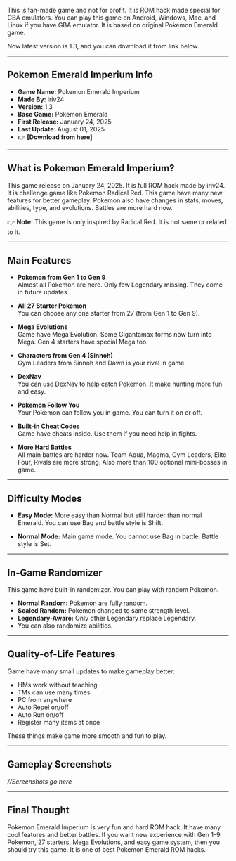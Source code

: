 This is fan-made game and not for profit. It is ROM hack made special for GBA emulators. You can play this game on Android, Windows, Mac, and Linux if you have GBA emulator. It is based on original Pokemon Emerald game.

Now latest version is 1.3, and you can download it from link below.

---

## Pokemon Emerald Imperium Info

- **Game Name:** Pokemon Emerald Imperium  
- **Made By:** iriv24  
- **Version:** 1.3  
- **Base Game:** Pokemon Emerald  
- **First Release:** January 24, 2025  
- **Last Update:** August 01, 2025  
- 👉 **[Download from here]**

---

## What is Pokemon Emerald Imperium?

This game release on January 24, 2025. It is full ROM hack made by iriv24. It is challenge game like Pokemon Radical Red. This game have many new features for better gameplay. Pokemon also have changes in stats, moves, abilities, type, and evolutions. Battles are more hard now.

👉 **Note:** This game is only inspired by Radical Red. It is not same or related to it.

---

## Main Features

- **Pokemon from Gen 1 to Gen 9**  
  Almost all Pokemon are here. Only few Legendary missing. They come in future updates.

- **All 27 Starter Pokemon**  
  You can choose any one starter from 27 (from Gen 1 to Gen 9).

- **Mega Evolutions**  
  Game have Mega Evolution. Some Gigantamax forms now turn into Mega. Gen 4 starters have special Mega too.

- **Characters from Gen 4 (Sinnoh)**  
  Gym Leaders from Sinnoh and Dawn is your rival in game.

- **DexNav**  
  You can use DexNav to help catch Pokemon. It make hunting more fun and easy.

- **Pokemon Follow You**  
  Your Pokemon can follow you in game. You can turn it on or off.

- **Built-in Cheat Codes**  
  Game have cheats inside. Use them if you need help in fights.

- **More Hard Battles**  
  All main battles are harder now. Team Aqua, Magma, Gym Leaders, Elite Four, Rivals are more strong. Also more than 100 optional mini-bosses in game.

---

## Difficulty Modes

- **Easy Mode:** More easy than Normal but still harder than normal Emerald. You can use Bag and battle style is Shift.

- **Normal Mode:** Main game mode. You cannot use Bag in battle. Battle style is Set.

---

## In-Game Randomizer

This game have built-in randomizer. You can play with random Pokemon.

- **Normal Random:** Pokemon are fully random.  
- **Scaled Random:** Pokemon changed to same strength level.  
- **Legendary-Aware:** Only other Legendary replace Legendary.  
- You can also randomize abilities.

---

## Quality-of-Life Features

Game have many small updates to make gameplay better:

- HMs work without teaching  
- TMs can use many times  
- PC from anywhere  
- Auto Repel on/off  
- Auto Run on/off  
- Register many items at once

These things make game more smooth and fun to play.

---

## Gameplay Screenshots

*//Screenshots go here*

---

## Final Thought

Pokemon Emerald Imperium is very fun and hard ROM hack. It have many cool features and better battles. If you want new experience with Gen 1–9 Pokemon, 27 starters, Mega Evolutions, and easy game system, then you should try this game. It is one of best Pokemon Emerald ROM hacks.
